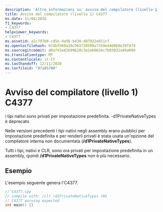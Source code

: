 ```yaml
---
description: 'Altre informazioni su: avviso del compilatore (livello 1) C4377'
title: Avviso del compilatore (livello 1) C4377
ms.date: 11/04/2016
f1_keywords:
- C4377
helpviewer_keywords:
- C4377
ms.assetid: a1c797b8-cd5e-4a56-b430-d07932e811cf
ms.openlocfilehash: 674bfb69a20c901f20509a7359ed408b0e38f479
ms.sourcegitcommit: d6af41e42699628c3e2e6063ec7b03931a49a098
ms.translationtype: MT
ms.contentlocale: it-IT
ms.lasthandoff: 12/11/2020
ms.locfileid: "97185700"
---
```

# <a name="compiler-warning-level-1-c4377"></a>Avviso del compilatore (livello 1) C4377

i tipi nativi sono privati per impostazione predefinita. -d1PrivateNativeTypes è deprecato

Nelle versioni precedenti i tipi nativi negli assembly erano pubblici per impostazione predefinita e per renderli privati è stata usata un'opzione del compilatore interna non documentata (**/d1PrivateNativeTypes**).

Tutti i tipi, nativi e CLR, sono ora privati per impostazione predefinita in un assembly, quindi **/d1PrivateNativeTypes** non è più necessario.

## <a name="example"></a>Esempio

L'esempio seguente genera l'C4377.

```cpp
// C4377.cpp
// compile with: /clr /d1PrivateNativeTypes /W1
// C4377 warning expected
int main() {}
```
